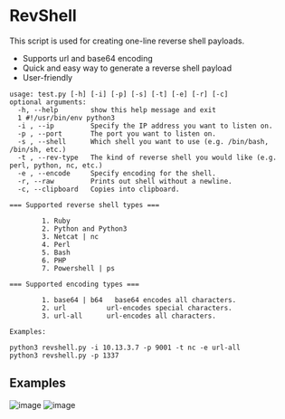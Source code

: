 # RevShell

This script is used for creating one-line reverse shell payloads. 
* Supports url and base64 encoding
* Quick and easy way to generate a reverse shell payload
* User-friendly

```
usage: test.py [-h] [-i] [-p] [-s] [-t] [-e] [-r] [-c]
optional arguments:
  -h, --help        show this help message and exit
  1 #!/usr/bin/env python3
  -i , --ip         Specify the IP address you want to listen on.
  -p , --port       The port you want to listen on.
  -s , --shell      Which shell you want to use (e.g. /bin/bash, /bin/sh, etc.)
  -t , --rev-type   The kind of reverse shell you would like (e.g. perl, python, nc, etc.)
  -e , --encode     Specify encoding for the shell.
  -r, --raw         Prints out shell without a newline.
  -c, --clipboard   Copies into clipboard.

=== Supported reverse shell types ===

        1. Ruby
        2. Python and Python3
        3. Netcat | nc
        4. Perl
        5. Bash
        6. PHP
        7. Powershell | ps

=== Supported encoding types ===

        1. base64 | b64   base64 encodes all characters.
        2. url          url-encodes special characters.
        3. url-all      url-encodes all characters.

Examples:

python3 revshell.py -i 10.13.3.7 -p 9001 -t nc -e url-all
python3 revshell.py -p 1337
```
## Examples

![image](https://user-images.githubusercontent.com/77868212/113517220-371e9d00-9544-11eb-8c04-4db69dea636e.png)
![image](https://user-images.githubusercontent.com/77868212/113517269-806eec80-9544-11eb-8182-5fd4f18acaaa.png)
